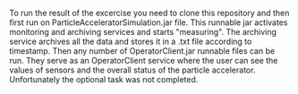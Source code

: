 To run the result of the excercise you need to clone this repository and then first run on ParticleAcceleratorSimulation.jar file. This runnable jar activates monitoring and archiving services and 
starts "measuring". The archiving service archives all the data and stores it in a .txt file according to timestamp. Then any number of OperatorClient.jar runnable files can be run. 
They serve as an OperatorClient service where the user can see the values of sensors and the overall status of the particle accelerator. Unfortunately the optional task was not completed.
